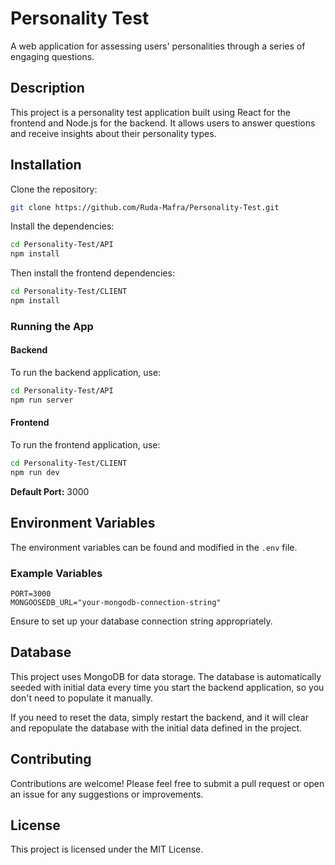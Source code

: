 # Personality Test

A web application for assessing users' personalities through a series of engaging questions.

## Description

This project is a personality test application built using React for the frontend and Node.js for the backend. It allows users to answer questions and receive insights about their personality types.

## Installation

Clone the repository:

```bash
git clone https://github.com/Ruda-Mafra/Personality-Test.git
```

Install the dependencies:

```bash
cd Personality-Test/API
npm install
```

Then install the frontend dependencies:

```bash
cd Personality-Test/CLIENT
npm install
```

### Running the App

#### Backend

To run the backend application, use:

```bash
cd Personality-Test/API
npm run server
```

#### Frontend

To run the frontend application, use:

```bash
cd Personality-Test/CLIENT
npm run dev
```

**Default Port:** 3000

## Environment Variables

The environment variables can be found and modified in the `.env` file.

### Example Variables

```plaintext
PORT=3000
MONGOOSEDB_URL="your-mongodb-connection-string"
```

Ensure to set up your database connection string appropriately.

## Database

This project uses MongoDB for data storage. The database is automatically seeded with initial data every time you start the backend application, so you don't need to populate it manually.

If you need to reset the data, simply restart the backend, and it will clear and repopulate the database with the initial data defined in the project.

## Contributing

Contributions are welcome! Please feel free to submit a pull request or open an issue for any suggestions or improvements.

## License

This project is licensed under the MIT License.
